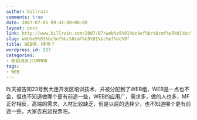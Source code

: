 ```yaml
---
author: billrain
comments: true
date: 2007-07-05 09:41:00+00:00
layout: post
link: http://www.billrain.com/2007/07/web%e5%91%bc%ef%bc%8cmf%e5%91%bc%ef%bc%9f/
slug: web%e5%91%bc%ef%bc%8cmf%e5%91%bc%ef%bc%9f
title: WEB呼，MF呼？
wordpress_id: 227
categories:
- 帐如流水|COMMON
tags:
- WEB
---
```


昨天被告知23号到大连开发区培训技术，并被分配到了WEB组，WEB是一点也不会，但也不知道做哪个更有前途一些，WEB的应用广，需求多，做的人也多，MF正好相反，高端的需求，人材比较缺乏，但是以后的选择少，也不知道哪个更有前途一些，大家去右边投票吧。
